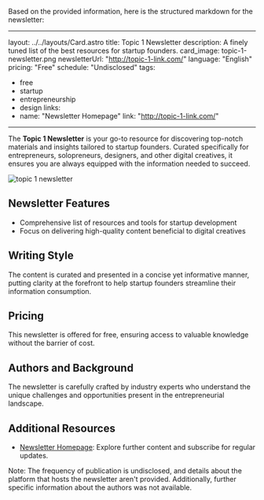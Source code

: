 Based on the provided information, here is the structured markdown for the newsletter:

---

layout: ../../layouts/Card.astro
title: Topic 1 Newsletter
description: A finely tuned list of the best resources for startup founders.
card_image: topic-1-newsletter.png
newsletterUrl: "http://topic-1-link.com/"
language: "English"
pricing: "Free"
schedule: "Undisclosed"
tags:
  - free
  - startup
  - entrepreneurship
  - design
links:
  -
    name: "Newsletter Homepage"
    link: "http://topic-1-link.com/"
---

The **Topic 1 Newsletter** is your go-to resource for discovering top-notch materials and insights tailored to startup founders. Curated specifically for entrepreneurs, solopreneurs, designers, and other digital creatives, it ensures you are always equipped with the information needed to succeed.

![topic 1 newsletter](images/topic-1-newsletter.webp)

## Newsletter Features
- Comprehensive list of resources and tools for startup development
- Focus on delivering high-quality content beneficial to digital creatives

## Writing Style
The content is curated and presented in a concise yet informative manner, putting clarity at the forefront to help startup founders streamline their information consumption.

## Pricing
This newsletter is offered for free, ensuring access to valuable knowledge without the barrier of cost.

## Authors and Background
The newsletter is carefully crafted by industry experts who understand the unique challenges and opportunities present in the entrepreneurial landscape.

## Additional Resources
- [Newsletter Homepage](http://topic-1-link.com/): Explore further content and subscribe for regular updates.

Note: The frequency of publication is undisclosed, and details about the platform that hosts the newsletter aren't provided. Additionally, further specific information about the authors was not available.